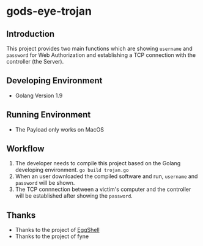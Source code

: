 # gods-eye-trojan

## Introduction
This project provides two main functions which are showing `username` and `password` for Web Authorization and establishing a TCP connection with the controller (the Server).

## Developing Environment
- Golang Version 1.9

## Running Environment
- The Payload only works on MacOS

## Workflow
1. The developer needs to compile this project based on the Golang developing environment.
``` go build trojan.go ```
2. When an user downloaded the compiled software and run, `username` and `password` will be shown.
3. The TCP connnection between a victim's computer and the controller will be established after showing the `password`.

## Thanks
- Thanks to the project of [EggShell](https://github.com/neoneggplant/EggShell)
- Thanks to the project of fyne
